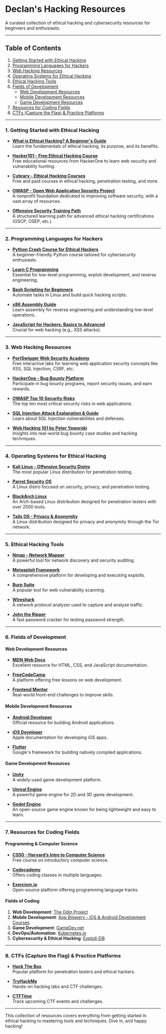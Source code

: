 # Declan's Hacking Resources

A curated collection of ethical hacking and cybersecurity resources for beginners and enthusiasts.

---

## Table of Contents

1. [Getting Started with Ethical Hacking](#getting-started-with-ethical-hacking)
2. [Programming Languages for Hackers](#programming-languages-for-hackers)
3. [Web Hacking Resources](#web-hacking-resources)
4. [Operating Systems for Ethical Hacking](#operating-systems-for-ethical-hacking)
5. [Ethical Hacking Tools](#ethical-hacking-tools)
6. [Fields of Development](#fields-of-development)
   - [Web Development Resources](#web-development-resources)
   - [Mobile Development Resources](#mobile-development-resources)
   - [Game Development Resources](#game-development-resources)
7. [Resources for Coding Fields](#resources-for-coding-fields)
8. [CTFs (Capture the Flag) & Practice Platforms](#ctfs-capture-the-flag--practice-platforms)

---

### 1. Getting Started with Ethical Hacking

- **[What is Ethical Hacking? A Beginner's Guide](https://www.simplilearn.com/tutorials/ethical-hacking-tutorial/what-is-ethical-hacking)**  
  Learn the fundamentals of ethical hacking, its purpose, and its benefits.

- **[Hacker101 - Free Ethical Hacking Course](https://www.hacker101.com/)**  
  Free educational resources from HackerOne to learn web security and vulnerability hunting.

- **[Cybrary - Ethical Hacking Courses](https://www.cybrary.it/course/ethical-hacking/)**  
  Free and paid courses in ethical hacking, penetration testing, and more.

- **[OWASP - Open Web Application Security Project](https://owasp.org/)**  
  A nonprofit foundation dedicated to improving software security, with a vast array of resources.

- **[Offensive Security Training Path](https://www.offensive-security.com/learning-path/)**  
  A structured learning path for advanced ethical hacking certifications (OSCP, OSEP, etc.).

---

### 2. Programming Languages for Hackers

- **[Python Crash Course for Ethical Hackers](https://www.udemy.com/course/python-for-ethical-hacking/)**  
  A beginner-friendly Python course tailored for cybersecurity enthusiasts.

- **[Learn C Programming](https://www.learn-c.org/)**  
  Essential for low-level programming, exploit development, and reverse engineering.

- **[Bash Scripting for Beginners](https://linuxhint.com/bash_scripting_beginner_guide/)**  
  Automate tasks in Linux and build quick hacking scripts.

- **[x86 Assembly Guide](https://www.cs.virginia.edu/~evans/cs216/guides/x86.html)**  
  Learn assembly for reverse engineering and understanding low-level operations.

- **[JavaScript for Hackers: Basics to Advanced](https://javascript.info/)**  
  Crucial for web hacking (e.g., XSS attacks).

---

### 3. Web Hacking Resources

- **[PortSwigger Web Security Academy](https://portswigger.net/web-security)**  
  Free interactive labs for learning web application security concepts like XSS, SQL Injection, CSRF, etc.

- **[HackerOne - Bug Bounty Platform](https://www.hackerone.com/)**  
  Participate in bug bounty programs, report security issues, and earn rewards.

- **[OWASP Top 10 Security Risks](https://owasp.org/www-project-top-ten/)**  
  The top ten most critical security risks in web applications.

- **[SQL Injection Attack Explanation & Guide](https://www.acunetix.com/websitesecurity/sql-injection/)**  
  Learn about SQL Injection vulnerabilities and defenses.

- **[Web Hacking 101 by Peter Yaworski](https://leanpub.com/web-hacking-101)**  
  Insights into real-world bug bounty case studies and hacking techniques.

---

### 4. Operating Systems for Ethical Hacking

- **[Kali Linux - Offensive Security Distro](https://www.kali.org/)**  
  The most popular Linux distribution for penetration testing.

- **[Parrot Security OS](https://www.parrotsec.org/)**  
  A Linux distro focused on security, privacy, and penetration testing.

- **[BlackArch Linux](https://blackarch.org/)**  
  An Arch-based Linux distribution designed for penetration testers with over 2500 tools.

- **[Tails OS - Privacy & Anonymity](https://tails.boum.org/)**  
  A Linux distribution designed for privacy and anonymity through the Tor network.

---

### 5. Ethical Hacking Tools

- **[Nmap - Network Mapper](https://nmap.org/)**  
  A powerful tool for network discovery and security auditing.

- **[Metasploit Framework](https://www.metasploit.com/)**  
  A comprehensive platform for developing and executing exploits.

- **[Burp Suite](https://portswigger.net/burp)**  
  A popular tool for web vulnerability scanning.

- **[Wireshark](https://www.wireshark.org/)**  
  A network protocol analyzer used to capture and analyze traffic.

- **[John the Ripper](https://www.openwall.com/john/)**  
  A fast password cracker for testing password strength.

---

### 6. Fields of Development

#### Web Development Resources

- **[MDN Web Docs](https://developer.mozilla.org/)**  
  Excellent resource for HTML, CSS, and JavaScript documentation.

- **[FreeCodeCamp](https://www.freecodecamp.org/)**  
  A platform offering free lessons on web development.

- **[Frontend Mentor](https://www.frontendmentor.io/)**  
  Real-world front-end challenges to improve skills.

#### Mobile Development Resources

- **[Android Developer](https://developer.android.com/)**  
  Official resource for building Android applications.

- **[iOS Developer](https://developer.apple.com/)**  
  Apple documentation for developing iOS apps.

- **[Flutter](https://flutter.dev/)**  
  Google's framework for building natively compiled applications.

#### Game Development Resources

- **[Unity](https://unity.com/)**  
  A widely-used game development platform.

- **[Unreal Engine](https://www.unrealengine.com/en-US/)**  
  A powerful game engine for 2D and 3D game development.

- **[Godot Engine](https://godotengine.org/)**  
  An open-source game engine known for being lightweight and easy to learn.

---

### 7. Resources for Coding Fields

#### Programming & Computer Science

- **[CS50 - Harvard’s Intro to Computer Science](https://cs50.harvard.edu/)**  
  Free course on introductory computer science.

- **[Codecademy](https://www.codecademy.com/)**  
  Offers coding classes in multiple languages.

- **[Exercism.io](https://exercism.io/)**  
  Open-source platform offering programming language tracks.

#### Fields of Coding

1. **Web Development**: [The Odin Project](https://www.theodinproject.com/)
2. **Mobile Development**: [App Brewery - iOS & Android Development Courses](https://www.appbrewery.co/)
3. **Game Development**: [GameDev.net](https://www.gamedev.net/)
4. **DevOps/Automation**: [Kubernetes.io](https://kubernetes.io/)
5. **Cybersecurity & Ethical Hacking**: [Exploit-DB](https://www.exploit-db.com/)

---

### 8. CTFs (Capture the Flag) & Practice Platforms

- **[Hack The Box](https://www.hackthebox.eu/)**  
  Popular platform for penetration testers and ethical hackers.

- **[TryHackMe](https://tryhackme.com/)**  
  Hands-on hacking labs and CTF challenges.

- **[CTFTime](https://ctftime.org/)**  
  Track upcoming CTF events and challenges.

---

This collection of resources covers everything from getting started in ethical hacking to mastering tools and techniques. Dive in, and happy hacking!
